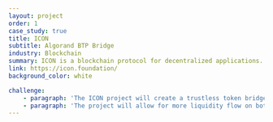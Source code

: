 ```yaml
---
layout: project
order: 1
case_study: true
title: ICON
subtitle: Algorand BTP Bridge
industry: Blockchain
summary: ICON is a blockchain protocol for decentralized applications.
link: https://icon.foundation/
background_color: white

challenge:
    - paragraph: 'The ICON project will create a trustless token bridge between the Icon and Algorand blockchains to enable their integration and bi-directional liquidity flows.'
    - paragraph: 'The project will allow for more liquidity flow on both sides and safer opportunities to move assets across the expanding Icon DeFi ecosystem.'
---
```

